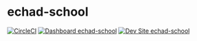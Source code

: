 # echad-school

[![CircleCI](https://circleci.com/gh/ddavidd/echad-school.svg?style=shield)](https://circleci.com/gh/ddavidd/echad-school)
[![Dashboard echad-school](https://img.shields.io/badge/dashboard-echad_school-yellow.svg)](https://dashboard.pantheon.io/sites/77eac9a7-f184-4fb3-86a5-4c36e43e690a#dev/code)
[![Dev Site echad-school](https://img.shields.io/badge/site-echad_school-blue.svg)](http://dev-echad-school.pantheonsite.io/)